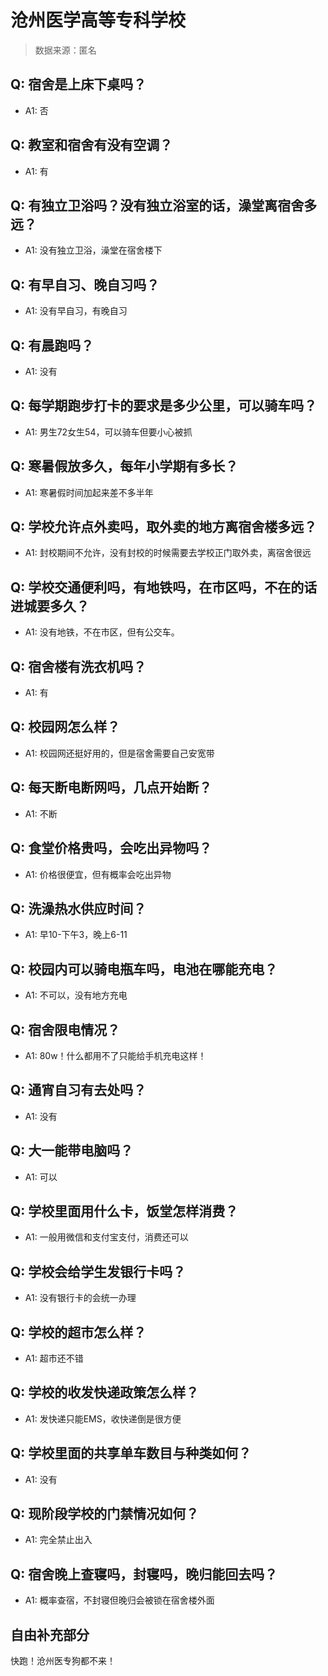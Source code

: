 # 沧州医学高等专科学校

> 数据来源：匿名

## Q: 宿舍是上床下桌吗？

- A1: 否

## Q: 教室和宿舍有没有空调？

- A1: 有

## Q: 有独立卫浴吗？没有独立浴室的话，澡堂离宿舍多远？

- A1: 没有独立卫浴，澡堂在宿舍楼下

## Q: 有早自习、晚自习吗？

- A1: 没有早自习，有晚自习

## Q: 有晨跑吗？

- A1: 没有

## Q: 每学期跑步打卡的要求是多少公里，可以骑车吗？

- A1: 男生72女生54，可以骑车但要小心被抓

## Q: 寒暑假放多久，每年小学期有多长？

- A1: 寒暑假时间加起来差不多半年

## Q: 学校允许点外卖吗，取外卖的地方离宿舍楼多远？

- A1: 封校期间不允许，没有封校的时候需要去学校正门取外卖，离宿舍很远

## Q: 学校交通便利吗，有地铁吗，在市区吗，不在的话进城要多久？

- A1: 没有地铁，不在市区，但有公交车。

## Q: 宿舍楼有洗衣机吗？

- A1: 有

## Q: 校园网怎么样？

- A1: 校园网还挺好用的，但是宿舍需要自己安宽带

## Q: 每天断电断网吗，几点开始断？

- A1: 不断

## Q: 食堂价格贵吗，会吃出异物吗？

- A1: 价格很便宜，但有概率会吃出异物

## Q: 洗澡热水供应时间？

- A1: 早10-下午3，晚上6-11

## Q: 校园内可以骑电瓶车吗，电池在哪能充电？

- A1: 不可以，没有地方充电

## Q: 宿舍限电情况？

- A1: 80w！什么都用不了只能给手机充电这样！

## Q: 通宵自习有去处吗？

- A1: 没有

## Q: 大一能带电脑吗？

- A1: 可以

## Q: 学校里面用什么卡，饭堂怎样消费？

- A1: 一般用微信和支付宝支付，消费还可以

## Q: 学校会给学生发银行卡吗？

- A1: 没有银行卡的会统一办理

## Q: 学校的超市怎么样？

- A1: 超市还不错

## Q: 学校的收发快递政策怎么样？

- A1: 发快递只能EMS，收快递倒是很方便

## Q: 学校里面的共享单车数目与种类如何？

- A1: 没有

## Q: 现阶段学校的门禁情况如何？

- A1: 完全禁止出入

## Q: 宿舍晚上查寝吗，封寝吗，晚归能回去吗？

- A1: 概率查宿，不封寝但晚归会被锁在宿舍楼外面

## 自由补充部分

快跑！沧州医专狗都不来！
